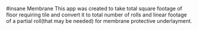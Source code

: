 #insane Membrane
This app was created to take total square footage of floor requiring tile and convert it to total number of rolls and linear footage of a partial roll(that may be needed) for membrane protective underlayment. 